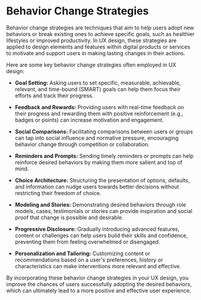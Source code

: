 # Behavior Change Strategies

Behavior change strategies are techniques that aim to help users adopt new behaviors or break existing ones to achieve specific goals, such as healthier lifestyles or improved productivity. In UX design, these strategies are applied to design elements and features within digital products or services to motivate and support users in making lasting changes in their actions.

Here are some key behavior change strategies often employed in UX design:

- **Goal Setting:** Asking users to set specific, measurable, achievable, relevant, and time-bound (SMART) goals can help them focus their efforts and track their progress.

- **Feedback and Rewards:** Providing users with real-time feedback on their progress and rewarding them with positive reinforcement (e.g., badges or points) can increase motivation and engagement.

- **Social Comparisons:** Facilitating comparisons between users or groups can tap into social influence and normative pressure, encouraging behavior change through competition or collaboration.

- **Reminders and Prompts:** Sending timely reminders or prompts can help reinforce desired behaviors by making them more salient and top of mind.

- **Choice Architecture:** Structuring the presentation of options, defaults, and information can nudge users towards better decisions without restricting their freedom of choice.

- **Modeling and Stories:** Demonstrating desired behaviors through role models, cases, testimonials or stories can provide inspiration and social proof that change is possible and desirable.

- **Progressive Disclosure:** Gradually introducing advanced features, content or challenges can help users build their skills and confidence, preventing them from feeling overwhelmed or disengaged.

- **Personalization and Tailoring:** Customizing content or recommendations based on a user's preferences, history or characteristics can make interventions more relevant and effective.

By incorporating these behavior change strategies in your UX design, you improve the chances of users successfully adopting the desired behaviors, which can ultimately lead to a more positive and effective user experience.